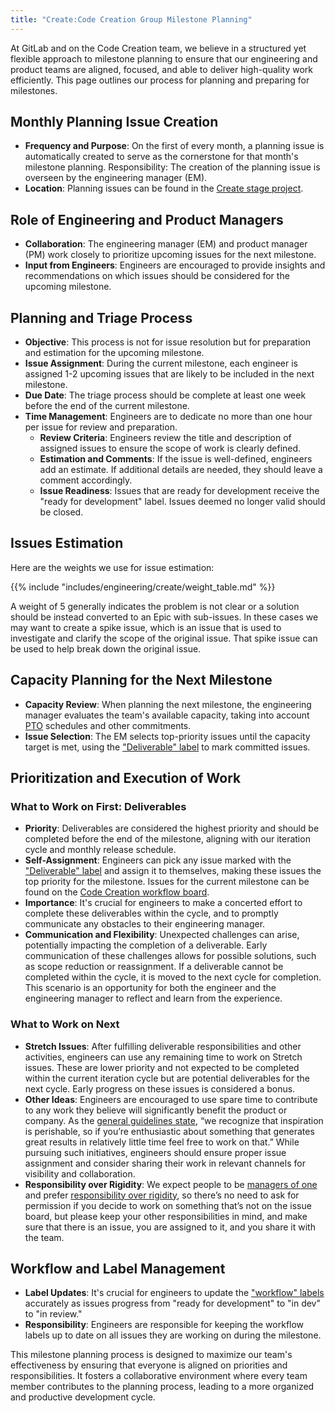 ```yaml
---
title: "Create:Code Creation Group Milestone Planning"
---
```


At GitLab and on the Code Creation team, we believe in a structured yet flexible approach to milestone planning to ensure that our engineering and product teams are aligned, focused, and able to deliver high-quality work efficiently. This page outlines our process for planning and preparing for milestones.

## Monthly Planning Issue Creation

- **Frequency and Purpose**: On the first of every month, a planning issue is automatically created to serve as the cornerstone for that month's milestone planning.
Responsibility: The creation of the planning issue is overseen by the engineering manager (EM).
- **Location**: Planning issues can be found in the [Create stage project](https://gitlab.com/gitlab-org/create-stage/-/issues/?sort=closed_at_desc&state=opened&label_name%5B%5D=Planning%20Issue&label_name%5B%5D=group%3A%3Acode%20creation&first_page_size=20).

## Role of Engineering and Product Managers

- **Collaboration**: The engineering manager (EM) and product manager (PM) work closely to prioritize upcoming issues for the next milestone.
- **Input from Engineers**: Engineers are encouraged to provide insights and recommendations on which issues should be considered for the upcoming milestone.

## Planning and Triage Process

- **Objective**: This process is not for issue resolution but for preparation and estimation for the upcoming milestone.
- **Issue Assignment**: During the current milestone, each engineer is assigned 1-2 upcoming issues that are likely to be included in the next milestone.
- **Due Date**: The triage process should be complete at least one week before the end of the current milestone.
- **Time Management**: Engineers are to dedicate no more than one hour per issue for review and preparation.
    - **Review Criteria**: Engineers review the title and description of assigned issues to ensure the scope of work is clearly defined.
    - **Estimation and Comments**: If the issue is well-defined, engineers add an estimate. If additional details are needed, they should leave a comment accordingly.
    - **Issue Readiness**: Issues that are ready for development receive the "ready for development" label. Issues deemed no longer valid should be closed.

## Issues Estimation

Here are the weights we use for issue estimation:

{{% include "includes/engineering/create/weight_table.md" %}}

A weight of 5 generally indicates the problem is not clear or a solution should be instead converted to an Epic with sub-issues. In these cases we may want to create a spike issue, which is an issue that is used to investigate and clarify the scope of the original issue. That spike issue can be used to help break down the original issue.

## Capacity Planning for the Next Milestone

- **Capacity Review**: When planning the next milestone, the engineering manager evaluates the team's available capacity, taking into account [PTO](https://handbook.gitlab.com/handbook/paid-time-off/) schedules and other commitments.
- **Issue Selection**: The EM selects top-priority issues until the capacity target is met, using the ["Deliverable" label](https://handbook.gitlab.com/handbook/product-development-flow/#required-labels) to mark committed issues.

## Prioritization and Execution of Work

### What to Work on First: Deliverables

- **Priority**: Deliverables are considered the highest priority and should be completed before the end of the milestone, aligning with our iteration cycle and monthly release schedule.
- **Self-Assignment**: Engineers can pick any issue marked with the ["Deliverable" label](https://handbook.gitlab.com/handbook/product-development-flow/#required-labels) and assign it to themselves, making these issues the top priority for the milestone. Issues for the current milestone can be found on the [Code Creation workflow board](https://gitlab.com/groups/gitlab-org/-/boards/5998095).
- **Importance**: It's crucial for engineers to make a concerted effort to complete these deliverables within the cycle, and to promptly communicate any obstacles to their engineering manager.
- **Communication and Flexibility**: Unexpected challenges can arise, potentially impacting the completion of a deliverable. Early communication of these challenges allows for possible solutions, such as scope reduction or reassignment. If a deliverable cannot be completed within the cycle, it is moved to the next cycle for completion. This scenario is an opportunity for both the engineer and the engineering manager to reflect and learn from the experience.

### What to Work on Next

- **Stretch Issues**: After fulfilling deliverable responsibilities and other activities, engineers can use any remaining time to work on Stretch issues. These are lower priority and not expected to be completed within the current iteration cycle but are potential deliverables for the next cycle. Early progress on these issues is considered a bonus.
- **Other Ideas**: Engineers are encouraged to use spare time to contribute to any work they believe will significantly benefit the product or company. As the [general guidelines state](https://handbook.gitlab.com/handbook/values/#dont-wait), “we recognize that inspiration is perishable, so if you’re enthusiastic about something that generates great results in relatively little time feel free to work on that.” While pursuing such initiatives, engineers should ensure proper issue assignment and consider sharing their work in relevant channels for visibility and collaboration.
- **Responsibility over Rigidity**: We expect people to be [managers of one](https://handbook.gitlab.com/handbook/values/#efficiency) and prefer [responsibility over rigidity](https://handbook.gitlab.com/handbook/values/#efficiency), so there’s no need to ask for permission if you decide to work on something that’s not on the issue board, but please keep your other responsibilities in mind, and make sure that there is an issue, you are assigned to it, and you share it with the team.

## Workflow and Label Management

- **Label Updates**: It's crucial for engineers to update the ["workflow" labels](https://handbook.gitlab.com/handbook/product-development-flow/#build-track) accurately as issues progress from "ready for development" to "in dev" to "in review."
- **Responsibility**: Engineers are responsible for keeping the workflow labels up to date on all issues they are working on during the milestone.

This milestone planning process is designed to maximize our team's effectiveness by ensuring that everyone is aligned on priorities and responsibilities. It fosters a collaborative environment where every team member contributes to the planning process, leading to a more organized and productive development cycle.
